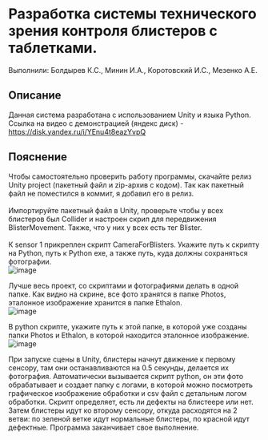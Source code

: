 # Разработка системы технического зрения контроля блистеров с таблетками.
Выполнили: Болдырев К.С., Минин И.А., Коротовский И.С., Мезенко А.Е.

## Описание
Данная система разработана с использованием Unity и языка Python. \
Ссылка на видео с демонстрацией (яндекс диск) - https://disk.yandex.ru/i/YEnu4t8eazYvpQ

## Пояснение
Чтобы самостоятельно проверить работу программы, скачайте релиз Unity project (пакетный файл и zip-архив с кодом). Так как пакетный файл не поместился в коммит, я добавил его в релиз. \
\
Импортируйте пакетный файл в Unity, проверьте чтобы у всех блистеров был Collider и настроен скрип для передвижения BlisterMovement. Также, что у них у всех есть тег Blister. \
\
К sensor 1 прикреплен скрипт CameraForBlisters. Укажите путь к скрипту на Python, путь к Python exe, а также путь, куда должны сохраняться фотографии. \
![image]()

Лучше весь проект, со скриптами и фотографиями делать в одной папке. Как видно на скрине, все фото хранятся в папке Photos, эталонное изображение хранится в папке Ethalon. \
![image]()

В python скрипте, укажите путь к этой папке, в которой уже созданы папки Photos и Ethalon, в которой находится эталонное изображение.
![image]()

При запуске сцены в Unity, блистеры начнут движение к первому сенсору, там они останавливаются на 0.5 секунды, делается их фотография. Автоматически вызывается скрипт python, он эти фото обрабатывает и создает папку с логами, в которой можно посмотреть графическое изображение обработки и csv файл с детальным логом обработки. Скрипт определяет, есть ли дефекты на блистеере или нет. Затем блистеры идут ко второму сенсору, откуда расходятся на 2 ветви: по зеленой ветке идут нормальные блистеры, по красной идут дефектные. Программа заканчивает свое выполнение.
